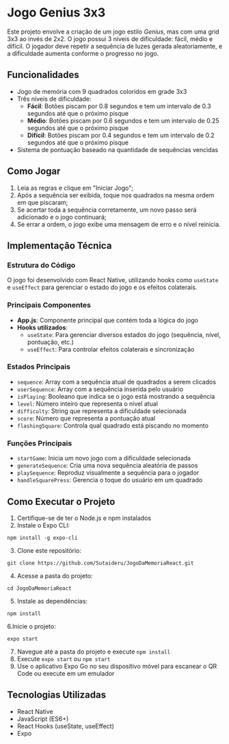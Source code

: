 # Jogo Genius 3x3

Este projeto envolve a criação de um jogo estilo *Genius*, mas com uma grid 3x3 ao invés de 2x2. O jogo possui 3 níveis de dificuldade: fácil, médio e difícil. O jogador deve repetir a sequência de luzes gerada aleatoriamente, e a dificuldade aumenta conforme o progresso no jogo.

## Funcionalidades

- Jogo de memória com 9 quadrados coloridos em grade 3x3
- Três níveis de dificuldade:
  - **Fácil**: Botões piscam por 0.8 segundos e tem um intervalo de 0.3 segundos até que o próximo pisque
  - **Médio**: Botões piscam por 0.6 segundos e tem um intervalo de 0.25 segundos até que o próximo pisque
  - **Difícil**: Botões piscam por 0.4 segundos e tem um intervalo de 0.2 segundos até que o próximo pisque
- Sistema de pontuação baseado na quantidade de sequências vencidas

## Como Jogar

1. Leia as regras e clique em "Iniciar Jogo";
2. Após a sequência ser exibida, toque nos quadrados na mesma ordem em que piscaram;
3. Se acertar toda a sequência corretamente, um novo passo será adicionado e o jogo continuará;
4. Se errar a ordem, o jogo exibe uma mensagem de erro e o nível reinicia.

## Implementação Técnica

### Estrutura do Código

O jogo foi desenvolvido com React Native, utilizando hooks como `useState` e `useEffect` para gerenciar o estado do jogo e os efeitos colaterais.

### Principais Componentes

- **App.js**: Componente principal que contém toda a lógica do jogo
- **Hooks utilizados**:
  - `useState`: Para gerenciar diversos estados do jogo (sequência, nível, pontuação, etc.)
  - `useEffect`: Para controlar efeitos colaterais e sincronização

### Estados Principais

- `sequence`: Array com a sequência atual de quadrados a serem clicados
- `userSequence`: Array com a sequência inserida pelo usuário
- `isPlaying`: Booleano que indica se o jogo está mostrando a sequência
- `level`: Número inteiro que representa o nível atual
- `difficulty`: String que representa a dificuldade selecionada
- `score`: Número que representa a pontuação atual
- `flashingSquare`: Controla qual quadrado está piscando no momento

### Funções Principais

- `startGame`: Inicia um novo jogo com a dificuldade selecionada
- `generateSequence`: Cria uma nova sequência aleatória de passos
- `playSequence`: Reproduz visualmente a sequência para o jogador
- `handleSquarePress`: Gerencia o toque do usuário em um quadrado

## Como Executar o Projeto

1. Certifique-se de ter o Node.js e npm instalados
2. Instale o Expo CLI:
```
npm install -g expo-cli
```
3. Clone este repositório:
```
git clone https://github.com/Sutaideru/JogoDaMemoriaReact.git
```
4. Acesse a pasta do projeto:
```
cd JogoDaMemoriaReact
```
5. Instale as dependências:
```
npm install
```
6.Inicie o projeto:
```
expo start
```
7. Navegue até a pasta do projeto e execute `npm install`
8. Execute `expo start` ou `npm start`
9. Use o aplicativo Expo Go no seu dispositivo móvel para escanear o QR Code ou execute em um emulador

## Tecnologias Utilizadas

- React Native
- JavaScript (ES6+)
- React Hooks (useState, useEffect)
- Expo

